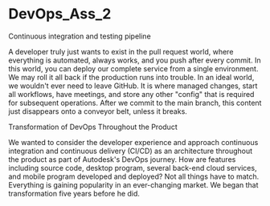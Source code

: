 # DevOps_Ass_2
Continuous integration and testing pipeline


A developer truly just wants to exist in the pull request world, where everything is automated, always works, and you push after every commit. In this world, you can deploy our complete service from a single environment. We may roll it all back if the production runs into trouble. In an ideal world, we wouldn't ever need to leave GitHub. It is where managed changes, start all workflows, have meetings, and store any other "config" that is required for subsequent operations. After we commit to the main branch, this content just disappears onto a conveyor belt, unless it breaks.


Transformation of DevOps Throughout the Product

We wanted to consider the developer experience and approach continuous integration and continuous delivery (CI/CD) as an architecture throughout the product as part of Autodesk's DevOps journey. How are features including source code, desktop program, several back-end cloud services, and mobile program developed and deployed?
Not all things have to match. Everything is gaining popularity in an ever-changing market.
We began that transformation five years before he did.
